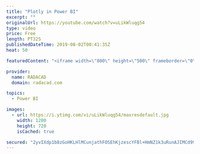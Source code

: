 ```yaml
---
title: "Plotly in Power BI"
excerpt: ""
originalUrl: https://youtube.com/watch?v=uLikWluqg54
type: video
price: Free
length: PT32S
publishedDateTime: 2019-08-02T00:41:35Z
heat: 50

featuredContent: "<iframe width=\"800\" height=\"500\" frameborder=\"0\" src=\"https://www.youtube.com/embed/uLikWluqg54\" allow=\"accelerometer; autoplay; encrypted-media; gyroscope; picture-in-picture\" allowfullscreen></iframe>"

provider:
  name: RADACAD
  domain: radacad.com

topics:
  - Power BI

images:
  - url: https://i.ytimg.com/vi/uLikWluqg54/maxresdefault.jpg
    width: 1280
    height: 720
    isCached: true

secured: "2yvIXdp1b8zGoHKLHlMCunjathFOSEhKjzescYFBl+HmNZ1k3uRunAJIMCd99gCCuqWBE0L+Mv4qmh41yHabJBKaffKnLt4tBEd18ms2DzdgBAY7E4yq3z0VfKczm5oYQa7pICOe46mWhIYu0Hx5DVykqfScTijbKRjzYFZzszblkvNhL/rsv7gUxmkjpposT4xnIJi+5dYkGrh1jaizSKZvWiJB6cVJcH7tO2Uc2WDF/I6we5UD8Z8g8Phx4J4RZ7Ers+Es3+XKwDA+4zhOEPbNYhyAI6TbWidoM5CipJs7MfS6YCMRmsh5j6WaZSr3cili3Rw6J2GVpn0bd4AVkaO8GygCsQAykGa/cJaHINXea24U01c2JXlZYz1NQ2uYfldxAuXzfza6gN/Mzv/eOWZwR+PveayU8A7dtDx+sZI=;1CsZvAC/EjU5qnqUlRKCvw=="
---
```


